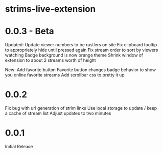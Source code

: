 # strims-live-extension

# 0.0.3 - Beta
Updated:
Update viewer numbers to be rustlers on site
Fix clipboard tooltip to appropriately hide until pressed again
Fix stream order to sort by viewers watching
Badge background is now orange theme
Shrink window of extension to about 2 streams worth of height

New:
Add favorite button
Favorite button changes badge behavior to show you online favorite streams
Add scrollbar css to pretty it up

# 0.0.2
Fix bug with url generation of strim links
Use local storage to update / keep a cache of stream list
Adjust updates to two minutes

# 0.0.1
Initial Release

